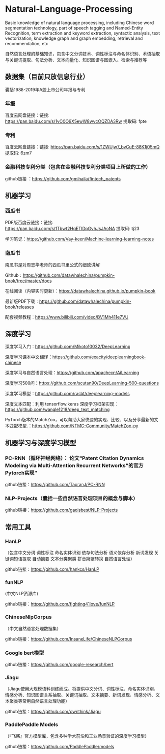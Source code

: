 # Natural-Language-Processing
Basic knowledge of natural language processing, including Chinese word segmentation technology, part of speech tagging and Named-Entity Recognition, term extraction and keyword extraction, syntactic analysis, text vectorization, knowledge graph and graph embedding, retrieval and recommendation, etc

自然语言处理的基础知识，包含中文分词技术、词性标注与命名体识别、术语抽取与关键词提取、句法分析、文本向量化、知识图谱与图嵌入、检索与推荐等

## 数据集（目前只放信息行业）
囊括1988-2019年A股上市公司年报与专利
### 年报
百度云网盘链接：链接: https://pan.baidu.com/s/1vO0O9X5ewW8wvcOQZDA3Rw 提取码: fpte 
### 专利
百度云网盘链接：链接: https://pan.baidu.com/s/1ZWUjw7_bvCuE-88K1j05mQ 提取码: 6zm7 
### 金融科技专利分类（包含在金融科技专利分类项目上所做的工作）

github链接 ：https://github.com/gmihaila/fintech_patents

## 机器学习
### 西瓜书
PDF版百度云链接：链接: https://pan.baidu.com/s/1Tbwt2HqETIDpGvhJsJAoNA 提取码: tj23 

学习笔记：https://github.com/Vay-keen/Machine-learning-learning-notes
### 南瓜书
南瓜书是对周志华老师的西瓜书里公式的细致讲解

Github：https://github.com/datawhalechina/pumpkin-book/tree/master/docs

在线阅读（内容实时更新）：https://datawhalechina.github.io/pumpkin-book

最新版PDF下载：https://github.com/datawhalechina/pumpkin-book/releases

配套视频教程：https://www.bilibili.com/video/BV1Mh411e7VU

## 深度学习

深度学习入门：https://github.com/Mikoto10032/DeepLearning

深度学习课本中文翻译：https://github.com/exacity/deeplearningbook-chinese

深度学习与自然语言处理：https://github.com/apachecn/AiLearning

深度学习500问：https://github.com/scutan90/DeepLearning-500-questions

深度学习模型：https://github.com/rasbt/deeplearning-models

深度文本匹配：利用 tensorflow.keras 深度学习框架实现：https://github.com/wangle1218/deep_text_matching

PyTorch版本的MatchZoo，可以帮助大家快速的实现、比较、以及分享最新的文本匹配模型.：https://github.com/NTMC-Community/MatchZoo-py

## 机器学习与深度学习模型

### PC-RNN（循环神经网络）： 论文“Patent Citation Dynamics Modeling via Multi-Attention Recurrent Networks”的官方Pytorch实现”

github链接：https://github.com/TaoranJ/PC-RNN

### NLP-Projects（囊括一些自然语言处理项目的概念与脚本）

github链接：https://github.com/gaoisbest/NLP-Projects

## 常用工具

### HanLP
（包含中文分词 词性标注 命名实体识别 依存句法分析 语义依存分析 新词发现 关键词短语提取 自动摘要 文本分类聚类 拼音简繁转换 自然语言处理）

github链接：https://github.com/hankcs/HanLP

### funNLP
(中文NLP资源库)

github链接：https://github.com/fighting41love/funNLP

### ChineseNlpCorpus
（中文自然语言处理数据集）

github链接：https://github.com/InsaneLife/ChineseNLPCorpus

### Google bert模型

github链接：https://github.com/google-research/bert

### Jiagu 
（Jiagu使用大规模语料训练而成。将提供中文分词、词性标注、命名实体识别、情感分析、知识图谱关系抽取、关键词抽取、文本摘要、新词发现、情感分析、文本聚类等常用自然语言处理功能）

github链接：https://github.com/ownthink/Jiagu

### PaddlePaddle Models
（『飞桨』官方模型库，包含多种学术前沿和工业场景验证的深度学习模型）

github链接：https://github.com/PaddlePaddle/models
